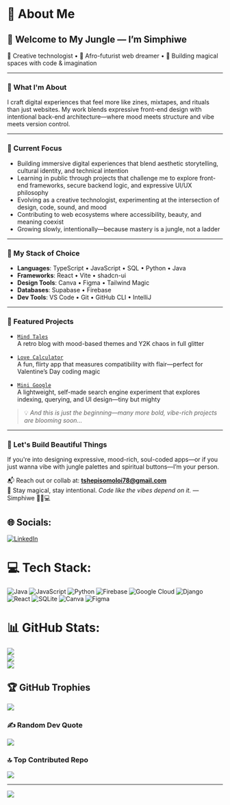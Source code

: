 # 💫 About Me

## 👑 Welcome to My Jungle — I’m Simphiwe

🌿 Creative technologist • 🎨 Afro-futurist web dreamer • 🧠 Building magical spaces with code & imagination

---

### 🐆 What I'm About

I craft digital experiences that feel more like zines, mixtapes, and rituals than just websites. My work blends expressive front-end design with intentional back-end architecture—where mood meets structure and vibe meets version control.

---

### 🔮 Current Focus

- Building immersive digital experiences that blend aesthetic storytelling, cultural identity, and technical intention  
- Learning in public through projects that challenge me to explore front-end frameworks, secure backend logic, and expressive UI/UX philosophy  
- Evolving as a creative technologist, experimenting at the intersection of design, code, sound, and mood  
- Contributing to web ecosystems where accessibility, beauty, and meaning coexist  
- Growing slowly, intentionally—because mastery is a jungle, not a ladder

---

### 🧠 My Stack of Choice

- **Languages**: TypeScript • JavaScript • SQL • Python • Java  
- **Frameworks**: React • Vite • shadcn-ui  
- **Design Tools**: Canva • Figma • Tailwind Magic  
- **Databases**: Supabase • Firebase  
- **Dev Tools**: VS Code • Git • GitHub CLI • IntelliJ

---

### 📸 Featured Projects

- [`Mind Tales`](https://github.com/Phiwe-Deluca/Mind_Tales)  
  A retro blog with mood-based themes and Y2K chaos in full glitter   

- [`Love Calculator`](https://github.com/Phiwe-Deluca/Love-calulator)  
  A fun, flirty app that measures compatibility with flair—perfect for Valentine’s Day coding magic  

- [`Mini Google`](https://github.com/Phiwe-Deluca/GoogleLite)  
  A lightweight, self-made search engine experiment that explores indexing, querying, and UI design—tiny but mighty  

> 💡 _And this is just the beginning—many more bold, vibe-rich projects are blooming soon..._

---

### 🐚 Let's Build Beautiful Things

If you're into designing expressive, mood-rich, soul-coded apps—or if you just wanna vibe with jungle palettes and spiritual buttons—I’m your person.

📬 Reach out or collab at: **tshepisomoloi78@gmail.com**  
💫 Stay magical, stay intentional. *Code like the vibes depend on it.* — Simphiwe 🐆🌺💻



## 🌐 Socials:
[![LinkedIn](https://img.shields.io/badge/LinkedIn-%230077B5.svg?logo=linkedin&logoColor=white)](https://linkedin.com/in/www.linkedin.com/in/simphiwe-moloi-3a3709332) 

# 💻 Tech Stack:
![Java](https://img.shields.io/badge/java-%23ED8B00.svg?style=plastic&logo=openjdk&logoColor=white) ![JavaScript](https://img.shields.io/badge/javascript-%23323330.svg?style=plastic&logo=javascript&logoColor=%23F7DF1E) ![Python](https://img.shields.io/badge/python-3670A0?style=plastic&logo=python&logoColor=ffdd54) ![Firebase](https://img.shields.io/badge/firebase-%23039BE5.svg?style=plastic&logo=firebase) ![Google Cloud](https://img.shields.io/badge/GoogleCloud-%234285F4.svg?style=plastic&logo=google-cloud&logoColor=white) ![Django](https://img.shields.io/badge/django-%23092E20.svg?style=plastic&logo=django&logoColor=white) ![React](https://img.shields.io/badge/react-%2320232a.svg?style=plastic&logo=react&logoColor=%2361DAFB) ![SQLite](https://img.shields.io/badge/sqlite-%2307405e.svg?style=plastic&logo=sqlite&logoColor=white) ![Canva](https://img.shields.io/badge/Canva-%2300C4CC.svg?style=plastic&logo=Canva&logoColor=white) ![Figma](https://img.shields.io/badge/figma-%23F24E1E.svg?style=plastic&logo=figma&logoColor=white)
# 📊 GitHub Stats:
![](https://github-readme-stats.vercel.app/api?username=Phiwe-Deluca&theme=solarized-light&hide_border=false&include_all_commits=false&count_private=false)<br/>
![](https://nirzak-streak-stats.vercel.app/?user=Phiwe-Deluca&theme=solarized-light&hide_border=false)<br/>
![](https://github-readme-stats.vercel.app/api/top-langs/?username=Phiwe-Deluca&theme=solarized-light&hide_border=false&include_all_commits=false&count_private=false&layout=compact)

## 🏆 GitHub Trophies
![](https://github-profile-trophy.vercel.app/?username=Phiwe-Deluca&theme=rose&no-frame=false&no-bg=false&margin-w=4)

### ✍️ Random Dev Quote
![](https://quotes-github-readme.vercel.app/api?type=horizontal&theme=radical)

### 🔝 Top Contributed Repo
![](https://github-contributor-stats.vercel.app/api?username=Phiwe-Deluca&limit=5&theme=solarized-light&combine_all_yearly_contributions=true)

---
[![](https://visitcount.itsvg.in/api?id=Phiwe-Deluca&icon=4&color=10)](https://visitcount.itsvg.in)

<!-- Proudly created with GPRM ( https://gprm.itsvg.in ) -->
